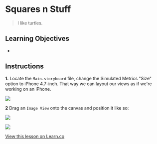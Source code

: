 # Squares n Stuff


> I like turtles. 
 

## Learning Objectives

* 



## Instructions

**1.** Locate the `Main.storyboard` file, change the Simulated Metrics "Size" option to iPhone 4.7-inch. That way we can layout our views as if we're working on an iPhone. 

![](https://s3.amazonaws.com/learn-verified/AutoLayoutSB.png)

**2** Drag an `Image View` onto the canvas and position it like so:

![](https://s3.amazonaws.com/learn-verified/AutoLayoutImageView.png)

![](https://media.giphy.com/media/l0HlSRZ5nzMqpf1Ys/giphy.gif)




<a href='https://learn.co/lessons/AutoLayoutLab' data-visibility='hidden'>View this lesson on Learn.co</a>
